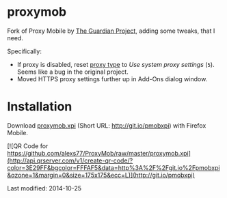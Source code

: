proxymob
========

Fork of Proxy Mobile by [The Guardian Project](https://guardianproject.info/apps/proxymob/), adding some tweaks, that I need.

Specifically:

* If proxy is disabled, reset [proxy type](http://kb.mozillazine.org/Network.proxy.type) to _Use system proxy settings_ (`5`). Seems like a bug in the original project.
* Moved HTTPS proxy settings further up in Add-Ons dialog window.

# Installation

Download [proxymob.xpi](https://github.com/alexs77/ProxyMob/raw/master/proxymob.xpi) (Short URL: http://git.io/pmobxpi) with Firefox Mobile.

[![QR Code for https://github.com/alexs77/ProxyMob/raw/master/proxymob.xpi](http://api.qrserver.com/v1/create-qr-code/?color=3E29FF&bgcolor=FFFAF5&data=http%3A%2F%2Fgit.io%2Fpmobxpi&qzone=1&margin=0&size=175x175&ecc=L)](http://git.io/pmobxpi)

Last modified: 2014-10-25
